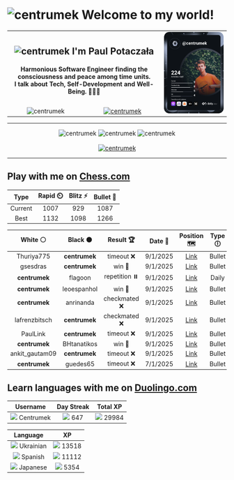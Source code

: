 <h1>
  <img
    src="https://emojis.slackmojis.com/emojis/images/1531849430/4246/blob-sunglasses.gif"
    width="30"
    alt="centrumek"
  />
  Welcome to my world!
</h1>

<table>
  <tbody>
    <tr>
      <td align="center" width="70%" colspan="2">
        <h2>
          <img
            src="https://raw.githubusercontent.com/MartinHeinz/MartinHeinz/master/wave.gif"
            width="30px"
            alt="centrumek"
          />
          I'm Paul Potaczała
        </h2>
        <h4>
          Harmonious Software Engineer finding the consciousness and peace among time units.
          <br/>
          I talk about Tech, Self-Development and Well-Being. 🌿🧘🚀
        </h4>
      </td>
      <td width="30%" rowspan="2">
        <a href="https://app.daily.dev/centrumek">
          <img
            src="./devcard.svg"
            alt="centrumek"
          />
        </a>
      </td>
    </tr>
    <tr align="center">
      <td>
        <img
          src="https://komarev.com/ghpvc/?username=centrumek&label=visitors&color=0e75b6&style=flat"
          alt="centrumek"
        >
      </td>
      <td>
        <a href="https://stackoverflow.com/users/14496012/centrumek">
          <img
            src="https://stackoverflow.com/users/flair/14496012.png?theme=dark"
            alt="centrumek"
          >
        </a>
      </td>
    </tr>
  </tbody>
</table>

---
<div align="center">
  <img 
    src="https://github-readme-stats.vercel.app/api?username=centrumek&show_icons=true&count_private=true&theme=dark&hide_border=true&hide=issues,contribs&bg_color=00000000"
    alt="centrumek"
  />
  <img
    src="https://github-readme-stats.vercel.app/api/top-langs/?username=centrumek&layout=compact&hide_border=true&theme=dark&bg_color=00000000&langs_count=6&exclude_repo=air-statistic-app"
    alt="centrumek"
  />
  <img 
    src="https://github-readme-streak-stats.herokuapp.com?user=centrumek&theme=dark&hide_border=true&background=FFFFFF00"
    alt="centrumek"
  />
  <br/>
  <br/>
  <a href="https://www.buymeacoffee.com/centrumek">
    <img
      src="https://cdn.buymeacoffee.com/buttons/v2/default-orange.png"
      height="50"
      width="210"
      alt="centrumek"
    />
  </a>
</div>

---

## Play with me on [Chess.com](https://www.chess.com/member/centrumek)

<div align="center">
<!--START_SECTION:chessStats-->
<!-- Automatically generated with https://github.com/Balastrong/chess-stats-action -->

| Type | Rapid ⏲️ | Blitz ⚡ | Bullet 🔫 |
|:---:|:---:|:---:|:---:|
| Current | 1007 | 929 | 1087 |
| Best | 1132 | 1098 | 1266 |

| White ⚪ | Black ⚫ | Result 🏆 | Date 📅 | Position 🗺️ | Type 🕕 |
|:---:|:---:|:---:|:---:|:---:|:---:|
| Thuriya775 | **centrumek** | timeout ❌ | 9/1/2025 | <a href="http://www.ee.unb.ca/cgi-bin/tervo/fen.pl?select=5rr1/p7/k1p3P1/1pP2PK1/8/8/P1P2R2/8 b - -">Link</a> | Bullet |
| gsesdras | **centrumek** | win 🥇 | 9/1/2025 | <a href="http://www.ee.unb.ca/cgi-bin/tervo/fen.pl?select=4rk2/p3n1r1/1pp1Q1pp/5pq1/2PP4/P7/1KP1RP1P/R7 w - -">Link</a> | Bullet |
| **centrumek** | flagoon | repetition ⏸️ | 9/1/2025 | <a href="http://www.ee.unb.ca/cgi-bin/tervo/fen.pl?select=8/8/8/1r4kp/8/1p5K/1R6/8 w - - 8 59">Link</a> | Daily |
| **centrumek** | leoespanhol | win 🥇 | 9/1/2025 | <a href="http://www.ee.unb.ca/cgi-bin/tervo/fen.pl?select=3r2k1/p4ppp/b7/2p1R3/r2p4/P4PN1/6PP/Q2R2K1 b - -">Link</a> | Bullet |
| **centrumek** | anrinanda | checkmated ❌ | 9/1/2025 | <a href="http://www.ee.unb.ca/cgi-bin/tervo/fen.pl?select=3Q4/pp4pk/1n4bp/5P2/1B4P1/1P3P1P/r6q/5R1K w - -">Link</a> | Bullet |
| lafrenzbitsch | **centrumek** | checkmated ❌ | 9/1/2025 | <a href="http://www.ee.unb.ca/cgi-bin/tervo/fen.pl?select=4r1k1/p4pQ1/1b4np/1p6/8/1PB4P/1P3PP1/6K1 b - -">Link</a> | Bullet |
| PaulLink | **centrumek** | timeout ❌ | 9/1/2025 | <a href="http://www.ee.unb.ca/cgi-bin/tervo/fen.pl?select=8/pb5p/8/1kp1P3/3p4/1P6/P2Q2PP/3R2K1 b - -">Link</a> | Bullet |
| **centrumek** | BHtanatikos | win 🥇 | 9/1/2025 | <a href="http://www.ee.unb.ca/cgi-bin/tervo/fen.pl?select=8/3RR2p/1K4pk/1P3p2/5P2/2r5/8/8 b - -">Link</a> | Bullet |
| ankit_gautam09 | **centrumek** | timeout ❌ | 9/1/2025 | <a href="http://www.ee.unb.ca/cgi-bin/tervo/fen.pl?select=8/p2R4/2p1p3/1p1k1p2/2NPp3/2P1P2r/PPKB1n2/8 b - -">Link</a> | Bullet |
| **centrumek** | guedes65 | timeout ❌ | 7/1/2025 | <a href="http://www.ee.unb.ca/cgi-bin/tervo/fen.pl?select=2k5/p5p1/1p2p1P1/8/PQ2p3/8/1B1K4/8 w - -">Link</a> | Bullet |

<!--END_SECTION:chessStats-->
</div>

## Learn languages with me on [Duolingo.com](https://www.duolingo.com/profile/Centrumek)

<div align="center">
<!--START_SECTION:duolingoStats-->
<!-- Automatically generated with https://github.com/centrumek/duolingo-readme-stats-->

| Username | Day Streak | Total XP |
|:---:|:---:|:---:|
| <img src="https://raw.githubusercontent.com/centrumek/duolingo-readme-stats/main/assets/duolingo.png" height="12"> Centrumek | <img src="https://raw.githubusercontent.com/centrumek/duolingo-readme-stats/main/assets/streakinactive.svg" height="12"> 647 | <img src="https://raw.githubusercontent.com/centrumek/duolingo-readme-stats/main/assets/xp.svg" height="12"> 29984 | <img src="https://raw.githubusercontent.com/centrumek/duolingo-readme-stats/main/assets/xp.svg" height="12"> 0 |

| Language | XP |
|:---:|:---:|
| <img src="https://raw.githubusercontent.com/centrumek/duolingo-readme-stats/main/assets/langs/ukrainian.svg" height="12"> Ukrainian | <img src="https://raw.githubusercontent.com/centrumek/duolingo-readme-stats/main/assets/xp.svg" height="12"> 13518 |
| <img src="https://raw.githubusercontent.com/centrumek/duolingo-readme-stats/main/assets/langs/spanish.svg" height="12"> Spanish | <img src="https://raw.githubusercontent.com/centrumek/duolingo-readme-stats/main/assets/xp.svg" height="12"> 11112 |
| <img src="https://raw.githubusercontent.com/centrumek/duolingo-readme-stats/main/assets/langs/japanese.svg" height="12"> Japanese | <img src="https://raw.githubusercontent.com/centrumek/duolingo-readme-stats/main/assets/xp.svg" height="12"> 5354 |

<!--END_SECTION:duolingoStats-->
</div>
<!--
**centrumek/centrumek** is a ✨ _special_ ✨ repository because its `README.md` (this file) appears on your GitHub profile.

Here are some ideas to get you started:

- 🔭 I’m currently working on ...
- 🌱 I’m currently learning ...
- 👯 I’m looking to collaborate on ...
- 🤔 I’m looking for help with ...
- 💬 Ask me about ...
- 📫 How to reach me: ...
- 😄 Pronouns: ...
- ⚡ Fun fact: ...
-->
